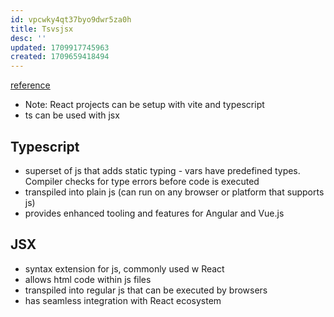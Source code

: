 ```yaml
---
id: vpcwky4qt37byo9dwr5za0h
title: Tsvsjsx
desc: ''
updated: 1709917745963
created: 1709659418494
---
```

[reference](https://www.typescriptsos.com/basics/typescript-vs-jsx/)
- Note: React projects can be setup with vite and typescript
- ts can be used with jsx

## Typescript
- superset of js that adds static typing - vars have predefined types. Compiler checks for type errors before code is executed
- transpiled into plain js (can run on any browser or platform that supports js)
- provides enhanced tooling and features for Angular and Vue.js

## JSX
- syntax extension for js, commonly used w React
- allows html code within js files
- transpiled into regular js that can be executed by browsers
- has seamless integration with React ecosystem